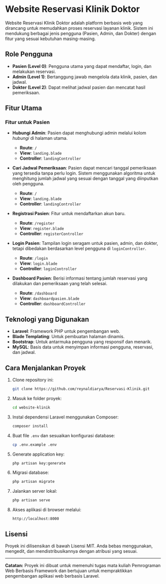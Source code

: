 # Website Reservasi Klinik Doktor

Website Reservasi Klinik Doktor adalah platform berbasis web yang dirancang untuk memudahkan proses reservasi layanan klinik. Sistem ini mendukung berbagai jenis pengguna (Pasien, Admin, dan Dokter) dengan fitur yang sesuai kebutuhan masing-masing.

## Role Pengguna

- **Pasien (Level 0)**: Pengguna utama yang dapat mendaftar, login, dan melakukan reservasi.
- **Admin (Level 1)**: Bertanggung jawab mengelola data klinik, pasien, dan jadwal.
- **Dokter (Level 2)**: Dapat melihat jadwal pasien dan mencatat hasil pemeriksaan.

## Fitur Utama

### **Fitur untuk Pasien**
- **Hubungi Admin**: Pasien dapat menghubungi admin melalui kolom *hubungi* di halaman utama.
  - **Route**: `/`
  - **View**: `landing.blade`
  - **Controller**: `landingController`

- **Cari Jadwal Pemeriksaan**: Pasien dapat mencari tanggal pemeriksaan yang tersedia tanpa perlu login. Sistem menggunakan algoritma untuk menghitung jumlah jadwal yang sesuai dengan tanggal yang diinputkan oleh pengguna.
  - **Route**: `/`
  - **View**: `landing.blade`
  - **Controller**: `landingController`

- **Registrasi Pasien**: Fitur untuk mendaftarkan akun baru.
  - **Route**: `/register`
  - **View**: `register.blade`
  - **Controller**: `registerController`

- **Login Pasien**: Tampilan login seragam untuk pasien, admin, dan dokter, tetapi dibedakan berdasarkan level pengguna di `loginController`.
  - **Route**: `/login`
  - **View**: `login.blade`
  - **Controller**: `loginController`

- **Dashboard Pasien**: Berisi informasi tentang jumlah reservasi yang dilakukan dan pemeriksaan yang telah selesai.
  - **Route**: `/dashboard`
  - **View**: `dashboardpasien.blade`
  - **Controller**: `dashboardController`

## Teknologi yang Digunakan

- **Laravel**: Framework PHP untuk pengembangan web.
- **Blade Templating**: Untuk pembuatan halaman dinamis.
- **Bootstrap**: Untuk antarmuka pengguna yang responsif dan menarik.
- **MySQL**: Basis data untuk menyimpan informasi pengguna, reservasi, dan jadwal.

## Cara Menjalankan Proyek

1. Clone repository ini:
   ```bash
   git clone https://github.com/reynaldiarya/Reservasi-Klinik.git
   ```
2. Masuk ke folder proyek:
   ```bash
   cd website-klinik
   ```
3. Instal dependensi Laravel menggunakan Composer:
   ```bash
   composer install
   ```
4. Buat file `.env` dan sesuaikan konfigurasi database:
   ```bash
   cp .env.example .env
   ```
5. Generate application key:
   ```bash
   php artisan key:generate
   ```
6. Migrasi database:
   ```bash
   php artisan migrate
   ```
7. Jalankan server lokal:
   ```bash
   php artisan serve
   ```
8. Akses aplikasi di browser melalui:
   ```
   http://localhost:8000
   ```

## Lisensi

Proyek ini dilisensikan di bawah Lisensi MIT. Anda bebas menggunakan, mengedit, dan mendistribusikannya dengan atribusi yang sesuai.

---

**Catatan:** Proyek ini dibuat untuk memenuhi tugas mata kuliah Pemrograman Web Berbasis Framework dan bertujuan untuk mempraktikkan pengembangan aplikasi web berbasis Laravel.

